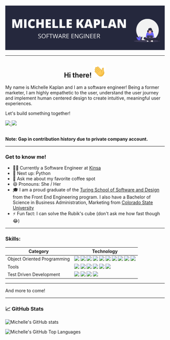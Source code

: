 [![Header](/assets/github_banner.png)](https://michellekaplan.dev/)

---

<div align="center">
<h2>Hi there! <img src="assets/wave.gif" width="40"/></h2>
</div>

My name is Michelle Kaplan and I am a software engineer! Being a former marketer, I am highly empathetic to the user, understand the user journey and implement human centered design to create intuitive, meaningful user experiences. 

Let's build something together!

<!-- LINKEDIN --> 

<a href="https://www.linkedin.com/in/kaplanmichelle/" target="_blank" rel="noopener noreferrer">
    <img src="https://img.shields.io/badge/LinkedIn-0077B5?style=for-the-badge&logo=linkedin&logoColor=white" /> 
</a>

<!-- PORTFOLIO WEBSITE --> 
<a href="https://michellekaplan.dev/" target="_blank" rel="noopener noreferrer">
    <img src="https://img.shields.io/badge/Portfolio_Website-24283D?style=for-the-badge" /> 
</a>

</br>
</br>

**Note: Gap in contribution history due to private company account.**

---
### Get to know me!

- 👩‍💻 Currently a Software Engineer at [Kinsa](https://kinsahealth.com/)
- 🌱 Next up: Python
- 💬 Ask me about my favorite coffee spot
- 😄 Pronouns: She / Her
- 🎓 I am a proud graduate of the [Turing School of Software and Design](https://turing.io/) from the Front End Engineering program. I also have a Bachelor of Science in Business Administration, Marketing from [Colorado State University](https://www.colostate.edu/)
- ⚡ Fun fact: I can solve the Rubik's cube (don't ask me how fast though 😂) 

---

### Skills:

| Category | Technology |
| --- | --- |
| Object Oriented Programming | <!-- JAVASCRIPT --> <img src="https://img.shields.io/badge/JavaScript-F7DF1E?style=for-the-badge&logo=javascript&logoColor=black" /> <!-- TYPESCRIPT --> <img src="https://img.shields.io/badge/Typescript-007acc?style=for-the-badge&logo=typescript&logoColor=black" /> <!-- REACT --> <img src="https://img.shields.io/badge/React-20232A?style=for-the-badge&logo=react&logoColor=61DAFB" /> <!-- REACT HOOKS --> <img src="https://img.shields.io/badge/React_Hooks-20232A?style=for-the-badge" /> <!-- REDUX --> <img src="https://img.shields.io/badge/Redux-593D88?style=for-the-badge&logo=redux&logoColor=white" /> <!-- HTML5 --> <img src="https://img.shields.io/badge/HTML5-E34F26?style=for-the-badge&logo=html5&logoColor=white" /> <!-- CSS3 --> <img src="https://img.shields.io/badge/CSS3-1572B6?style=for-the-badge&logo=css3&logoColor=white" /> <!-- SASS --> <img src="https://img.shields.io/badge/Sass-CC6699?style=for-the-badge&logo=sass&logoColor=white" /> <!-- JQUERY --> <img src="https://img.shields.io/badge/jQuery-0769AD?style=for-the-badge&logo=jquery&logoColor=white" /> <!-- NODE.JS --> <img src="https://img.shields.io/badge/Node.js-43853D?style=for-the-badge&logo=node.js&logoColor=white" /> |
| Tools | <!-- REACT ROUTER --> <img src="https://img.shields.io/badge/React_Router-CA4245?style=for-the-badge&logo=react-router&logoColor=white" /> <!-- NETLIFY --> <img src="https://img.shields.io/badge/Netlify-00C7B7?style=for-the-badge&logo=netlify&logoColor=white" /> <!-- HEROKU --> <img src="https://img.shields.io/badge/Heroku-430098?style=for-the-badge&logo=heroku&logoColor=white" /> <!-- NPM -->  <img src="https://img.shields.io/badge/npm-CB3837?style=for-the-badge&logo=npm&logoColor=white" /> <!-- YARN -->  <img src="https://img.shields.io/badge/Yarn-2C8EBB?style=for-the-badge&logo=yarn&logoColor=white" /> <!-- GIT --> <img src="https://img.shields.io/badge/Git-F05032?style=for-the-badge&logo=git&logoColor=white" /> |
| Test Driven Development | <!-- REACT TESTING LIBRARY --> <img src="https://img.shields.io/badge/React_Testing_Library-E33332?style=for-the-badge&logo=testing-library&logoColor=white" /> <!-- JEST --> <img src="https://img.shields.io/badge/Jest-C21325?style=for-the-badge&logo=jest&logoColor=white" /> <!-- MOCHA --> <img src="https://img.shields.io/badge/Mocha-8D6748?style=for-the-badge&logo=mocha&logoColor=white" /> <!-- CHAI --> <img src="https://img.shields.io/badge/Chai-F6EDDA?style=for-the-badge" /> |
---
<p>And more to come!</p>

---

### &#x1f4c8; GitHub Stats

![Michelle's GitHub stats](https://github-readme-stats.vercel.app/api?username=michellekaplan7&count_private=true&show_icons=true&theme=dracula&hide=stars)

![Michelle's GitHub Top Languages](https://github-readme-stats.vercel.app/api/top-langs/?username=michellekaplan7&show_icons=true&theme=dracula)
